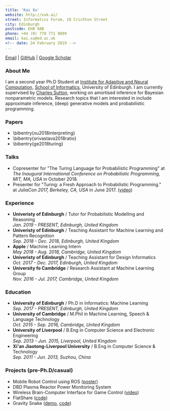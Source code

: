 ```yaml
---
title: 'Kai Xu'
website: http://xuk.ai/
street: Informatics Forum, 10 Crichton Street
city: Edinburgh
postcode: EH8 9AB
phone: +44 (0) 770 771 9899
email: kai.xu@ed.ac.uk
<!-- date: 24 February 2019 -->
...
```


[Email](mailto:kai.xu@ed.ac.uk) | [GitHub](http://github.com/xukai92) | [Google Scholar](https://scholar.google.ca/citations?user=kf3C60wAAAAJ)

### About Me

I am a second year Ph.D Student at [Institute for Adaptive and Neural Computation](http://www.anc.ed.ac.uk/), [School of Informatics](https://www.ed.ac.uk/informatics), University of Edinburgh. I am currently supervised by [Charles Sutton](http://homepages.inf.ed.ac.uk/csutton/), working on amortised inference for Bayesian nonparametric models. Research topics that I am interested in include approximate inference, (deep) generative models and probabilistic programming.

### Papers

- \bibentry{xu2018interpreting}
- \bibentry{srivastava2018ratio}
- \bibentry{ge2018turing}

### Talks

- Copresenter for "The Turing Language for Probabilistic Programming" at *The Inaugural International Conference on Probabilistic Programming, MIT, MA, USA* in October 2018.
- Presenter for "Turing: a Fresh Approach to Probabilistic Programming." at *JuliaCon 2017, Berkeley, CA, USA* in June 2017. ([video](https://www.youtube.com/watch?v=DJWNQg7uuCg))

### Experience

- **Univeristy of Edinburgh** / Tutor for Probabilistic Modelling and Reasoning
<br>*Jan. 2019 - PRESENT, Edinburgh, United Kingdom*
- **Univeristy of Edinburgh** / Teaching Assistant for Machine Learning and Pattern Recognition
<br>*Sep. 2018 - Dec. 2018, Edinburgh, United Kingdom*
- **Apple** / Machine Learning Intern
<br>*May 2018 - Aug. 2018, Cambridge, United Kingdom*
- **Univeristy of Edinburgh** / Teaching Assistant for Design Informatics
<br>*Oct. 2017 - Dec. 2017, Edinburgh, United Kingdom*
- **University fo Cambridge** / Research Assistant at Machine Learning Group
<br>*Nov. 2016 - Jul. 2017, Cambridge, United Kingdom*
<!-- - **The Brain Charity** / IT Maintainer and Software Developer
<br>*Aug. 2014 - Jul. 2015, Liverpool, United Kingdom* -->

### Education

- **University of Edinburgh** / Ph.D in Informatics: Machine Learning
<br>*Sep. 2017 - PRESENT, Edinburgh, United Kingdom*
- **University of Cambridge** / M.Phil in Machine Learning, Speech & Language Technology
<br>*Oct. 2015 - Sep. 2016, Cambridge, United Kingdom*
- **University of Liverpool** / B.Eng in Computer Science and Electronic Engineering
<br>*Sep. 2013 - Jun. 2015, Liverpool, United Kingdom*
- **Xi'an Jiaotong-Liverpool University** / B.Eng in Computer Science & Technology
<br>*Sep. 2011 - Jun. 2013, Suzhou, China*

### Projects (pre-Ph.D/casual)

- Mobile Robot Control using ROS ([poster](./assets/images/fyp.png))
- DBD Plasma Reactor Power Monitoring System
- Wireless Brain-Computer Interface for Game Control ([video](https://www.youtube.com/watch?v=ysmLmQ8NfEY))
- FlatShare ([code](https://github.com/xukai92/flatshare))
- Gravity Snake ([demo](http://xuk.ai/gravity_snake/), [code](https://github.com/xukai92/gravity_snake))
